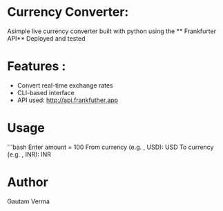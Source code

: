 # Currency Converter:
Asimple live currency converter built with python using the ** Frankfurter API**
Deployed and tested

# Features :
- Convert real-time exchange rates
- CLI-based interface
- API used: http://api.frankfuther.app

# Usage

'''bash
Enter amount = 100
From currency (e.g. , USD): USD
To currency (e.g. , INR): INR

# Author
Gautam Verma
